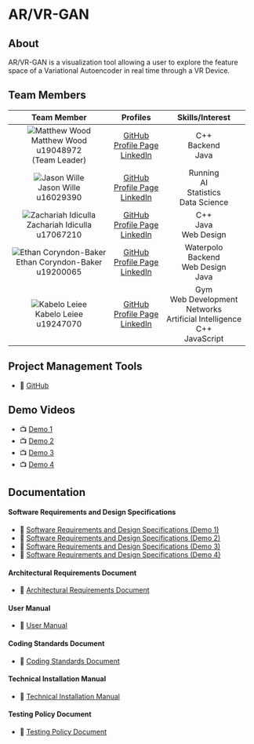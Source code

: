 # AR/VR-GAN 

## About

AR/VR-GAN is a visualization tool allowing a user to explore the feature space of a Variational Autoencoder in real time through a VR Device.

## Team Members

| **Team Member** | **Profiles** | **Skills/Interest**
| :-----: | :-----: | :-----: |
| ![Matthew Wood](https://media-exp1.licdn.com/dms/image/C4E03AQGorlRSjqBdTw/profile-displayphoto-shrink_200_200/0/1622748302679?e=1634169600&v=beta&t=wOdWGDj0EiPxNXgORhy9PO9VzOkAXLyw-moWEvO67cg "Matthew Wood") <br/> Matthew Wood <br/> u19048972 <br/> (Team Leader) | [GitHub](https://github.com/mattwoodx) <br/> [Profile Page](http://mattwoodx.me/) <br/> [LinkedIn](https://www.linkedin.com/in/matthew-wood-55752320b/) <br/> |  C++ <br> Backend <br> Java |
| ![Jason Wille](https://media-exp1.licdn.com/dms/image/C4E03AQFPK1Bcwcx_-g/profile-displayphoto-shrink_200_200/0/1621348094331?e=1634169600&v=beta&t=V-6AXgdY3JL8vS5ng1WsDDrS3-eWJFt_-zH4mi6XdT4 "Jason Wille") <br/> Jason Wille <br/> u16029390 | [GitHub](https://github.com/jmanwillz) <br/> [Profile Page](https://jmanwillz.github.io/) <br/> [LinkedIn](https://www.linkedin.com/in/jasonwille97) <br/> | Running <br/> AI <br/> Statistics <br/> Data Science |
| ![Zachariah Idiculla](https://media-exp1.licdn.com/dms/image/C5603AQHLSQD47hbc0g/profile-displayphoto-shrink_200_200/0/1556744221192?e=1634169600&v=beta&t=kn2x3B9IOdMLBdFypAGuRMH2R4yX22N6NXB2jhos6FY "Zachariah Idiculla") <br/> Zachariah Idiculla <br/> u17067210 | [GitHub](https://github.com/ZachariahIdiculla) <br/> [Profile Page](https://ZachariahIdiculla.github.io/) <br/> [LinkedIn](https://www.linkedin.com/in/zachariah-idiculla-349692184) <br/> | C++ <br/> Java <br/> Web Design |
| ![Ethan Coryndon-Baker](https://media-exp1.licdn.com/dms/image/D4D35AQFD_Ep44064Sw/profile-framedphoto-shrink_200_200/0/1624796965940?e=1632214800&v=beta&t=pLb0xUh8ZuQW61p5CG0XNQFdLEkp7JUo514Aw8-lwjg "Ethan Coryndon-Baker") <br/> Ethan Coryndon-Baker <br/> u19200065 | [GitHub](https://github.com/ecoryndonbakeruni) <br/> [Profile Page](https://ecoryndonbakeruni.github.io/) <br/> [LinkedIn](https://www.linkedin.com/in/ethan-coryndon-baker-9360081b3/) <br/> | Waterpolo <br/> Backend <br/> Web Design <br/> Java |
| ![Kabelo Leiee](https://media-exp1.licdn.com/dms/image/C5603AQHByIrhb-M3fA/profile-displayphoto-shrink_200_200/0/1622332350316?e=1634169600&v=beta&t=0EUS4omgDzvN6Z0UmTFTIOFZwxUrMFt-lERl-lrZqsA "Kabelo Leiee") <br/> Kabelo Leiee <br/> u19247070 | [GitHub](https://github.com/kabelo-tuks) <br/> [Profile Page](http://kabelo-tuks.github.io/) <br/> [LinkedIn](https://www.linkedin.com/in/kabelo-leiee-ba7168205/) <br/> | Gym <br/> Web Development <br/> Networks <br/> Artificial Intelligence <br/>C++ <br/> JavaScript <br/>  |

## Project Management Tools

* 📖 [GitHub](https://github.com/COS301-SE-2021/AR-VR-GAN/projects/1)

## Demo Videos

* 📺 [Demo 1](https://youtu.be/mmZrfHTx3tM)
* 📺 [Demo 2](https://youtu.be/jyjrdwUin70)
* 📺 [Demo 3](https://youtu.be/7ISalljP5uk)
* 📺 [Demo 4](https://drive.google.com/file/d/1brDGYPZjXmpUXnoGVXIx_JCqOqN5-bj8/view?usp=sharing)



## Documentation

#### Software Requirements and Design Specifications

* 📖 [Software Requirements and Design Specifications (Demo 1)](https://drive.google.com/file/d/10S97oUGjTBAccwdw4-YJi9sKw5L_StH4/view?usp=sharing)
* 📖 [Software Requirements and Design Specifications (Demo 2)](https://drive.google.com/file/d/10I88Aq-UUbU9Zeo2COIbSa-b-ExoO3KZ/view?usp=sharing)
* 📖 [Software Requirements and Design Specifications (Demo 3)](https://drive.google.com/file/d/1-J23MT3PBMJatBx8qQZzrxtTfC4qQL-N/view?usp=sharing)
* 📖 [Software Requirements and Design Specifications (Demo 4)]()

#### Architectural Requirements Document

* 📖 [Architectural Requirements Document](https://drive.google.com/file/d/1-4eTHYDorLSD8ghN-f3LR6xcdwqixQWV/view?usp=sharing)

#### User Manual

* 📖 [User Manual](https://drive.google.com/file/d/1-6fSYeDynZ-xo0RNO5tF68zJHmW6vbHc/view?usp=sharing)

#### Coding Standards Document

* 📖 [Coding Standards Document](https://drive.google.com/file/d/1-OIiicuXN1hwqxxklAdR0ZCBKBZRerSt/view?usp=sharing)

#### Technical Installation Manual

* 📖 [Technical Installation Manual](https://drive.google.com/file/d/1-UY_1n9qR1q-CLy_AlHlAD1YcvxAoc04/view?usp=sharing)

#### Testing Policy Document

* 📖 [Testing Policy Document](https://drive.google.com/file/d/1f05YmXmgVlLvmDVJYtDcd6IQQndd7qOt/view?usp=sharing)
